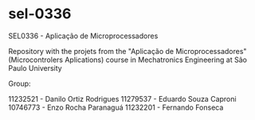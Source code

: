 # sel-0336
SEL0336 - Aplicação de Microprocessadores

Repository with the projets from the "Aplicação de Microprocessadores" (Microcontrolers Aplications) course in Mechatronics Engineering  at São Paulo University

Group:

11232521 - Danilo Ortiz Rodrigues
11279537 - Eduardo Souza Caproni
10746773 - Enzo Rocha Paranaguá
11232201 - Fernando Fonseca